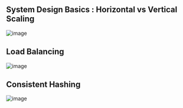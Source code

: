 ## System Design Basics : Horizontal vs Vertical Scaling

![image](https://user-images.githubusercontent.com/23376002/208251953-d58727bd-29eb-4418-a1c7-19b487bc8a0f.png)

## Load Balancing
![image](https://user-images.githubusercontent.com/23376002/208251997-8842bb92-0510-4e3c-b8b9-1a30c2c001cc.png)

## Consistent Hashing
![image](https://user-images.githubusercontent.com/23376002/208252009-7c528ad8-0f31-4fc2-ba6b-b398f98d9384.png)

